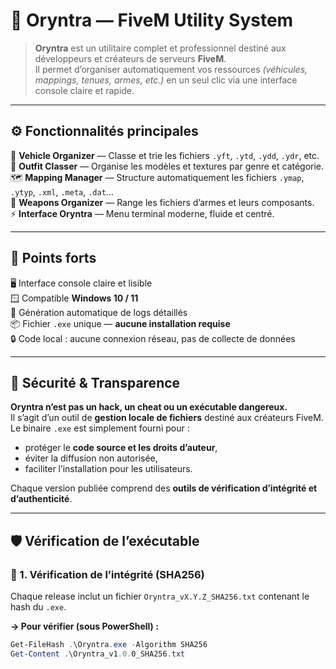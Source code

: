 # 💠 Oryntra — FiveM Utility System

> **Oryntra** est un utilitaire complet et professionnel destiné aux développeurs et créateurs de serveurs **FiveM**.  
> Il permet d’organiser automatiquement vos ressources *(véhicules, mappings, tenues, armes, etc.)* en un seul clic via une interface console claire et rapide.

---

## ⚙️ Fonctionnalités principales

🚗 **Vehicle Organizer** — Classe et trie les fichiers `.yft`, `.ytd`, `.ydd`, `.ydr`, etc.  
🧥 **Outfit Classer** — Organise les modèles et textures par genre et catégorie.  
🗺️ **Mapping Manager** — Structure automatiquement les fichiers `.ymap`, `.ytyp`, `.xml`, `.meta`, `.dat`…  
🔫 **Weapons Organizer** — Range les fichiers d’armes et leurs composants.  
⚡ **Interface Oryntra** — Menu terminal moderne, fluide et centré.

---

## 🌟 Points forts

🖥️ Interface console claire et lisible  
🪟 Compatible **Windows 10 / 11**  
📜 Génération automatique de logs détaillés  
📦 Fichier `.exe` unique — **aucune installation requise**  
🔒 Code local : aucune connexion réseau, pas de collecte de données  

---

## 🔐 Sécurité & Transparence

**Oryntra n’est pas un hack, un cheat ou un exécutable dangereux.**  
Il s’agit d’un outil de **gestion locale de fichiers** destiné aux créateurs FiveM.  
Le binaire `.exe` est simplement fourni pour :
- protéger le **code source et les droits d’auteur**,
- éviter la diffusion non autorisée,
- faciliter l’installation pour les utilisateurs.

Chaque version publiée comprend des **outils de vérification d’intégrité et d’authenticité**.

---

## 🛡️ Vérification de l’exécutable

### 🔸 1. Vérification de l’intégrité (SHA256)
Chaque release inclut un fichier `Oryntra_vX.Y.Z_SHA256.txt` contenant le hash du `.exe`.

**→ Pour vérifier (sous PowerShell) :**
```powershell
Get-FileHash .\Oryntra.exe -Algorithm SHA256
Get-Content .\Oryntra_v1.0.0_SHA256.txt
